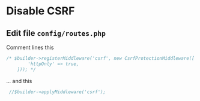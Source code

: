 # Disable CSRF
## Edit file `config/routes.php`
Comment lines this
```php
/* $builder->registerMiddleware('csrf', new CsrfProtectionMiddleware([
        'httpOnly' => true,
    ])); */
```
... and this

```php
 //$builder->applyMiddleware('csrf');
```
